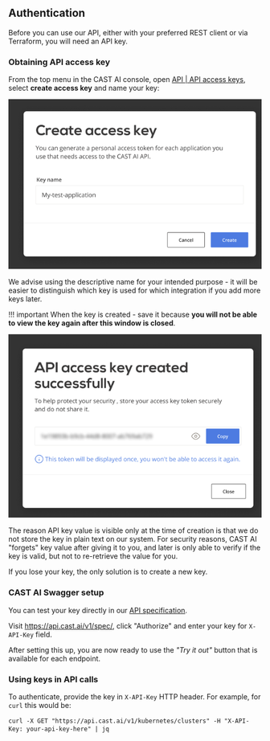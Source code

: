 ## Authentication

Before you can use our API, either with your preferred REST client or via Terraform, you will need an API key.

### Obtaining API access key

From the top menu in the CAST AI console, open [API | API access keys](https://console.cast.ai/user/api-access-keys), select **create access key** and name your key:

![](authentication/create-key-1.png)

We advise using the descriptive name for your intended purpose - it will be easier to distinguish which key is used for which
integration if you add more keys later.

!!! important
    When the key is created - save it because **you will not be able to view the key again after this window is closed**.

![](authentication/create-key-2.png)

The reason API key value is visible only at the time of creation is that we do not store the key in plain text on our
system. For security reasons, CAST AI "forgets" key value after giving it to you, and later is only able to verify
if the key is valid, but not to re-retrieve the value for you.
  
If you lose your key, the only solution is to create a new key.

### CAST AI Swagger setup

You can test your key directly in our [API specification](../api/specification.md). 

Visit <https://api.cast.ai/v1/spec/>, click
"Authorize" and enter your key for `X-API-Key` field.

After setting this up, you are now ready to use the *"Try it out"* button that is available for each endpoint.

### Using keys in API calls

To authenticate, provide the key in  `X-API-Key` HTTP header. For example, for `curl` this would be:

```
curl -X GET "https://api.cast.ai/v1/kubernetes/clusters" -H "X-API-Key: your-api-key-here" | jq
```